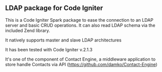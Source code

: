## LDAP package for Code Igniter

This is a Code Igniter Spark package to ease the connection to an LDAP server and basic CRUD operations. It can also read LDAP schema via the included Zend library.

It natively supports master and slave LDAP architectures

It has been tested with Code Igniter v.2.1.3

It's one of the component of Contact Engine, a middleware application to store handle Contacts via API
(https://github.com/damko/Contact-Engine)
